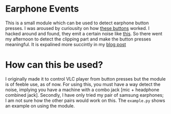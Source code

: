 Earphone Events
==============

This is a small module which can be used to detect earphone button presses. I was aroused by curiousity on how [these buttons](http://i01.i.aliimg.com/img/pb/410/506/487/487506410_866.jpg) worked. I hacked around and found, they emit a certain noise like [this](http://i.imgur.com/CqIwRiv.png). So there went my afternoon to detect the clipping part and make the button presses meaningful. It is expalined more succintly in my [blog post](http://coffeecoder.net/blog/making-earphone-presses-useful-with-pyaudio-and-vlc-http-api/)

How can this be used?
====================

I originally made it to control VLC player from button presses but the module is of feeble use, as of now. For using this, you must have a way detect the noise, implying you have a machine with a combo jack [mic + headphone combined jack]. Secondly, I have only tried my pair of samsung earphones; I am not sure how the other pairs would work on this. The `example.py` shows an example on using the module. 


